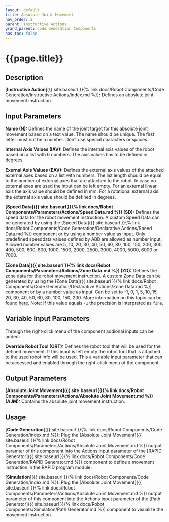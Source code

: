 ```yaml
---
layout: default
title: Absolute Joint Movement
nav_order: 2
parent: Instructive Actions
grand_parent: Code Generation Components
has_toc: false
---
```


# **{{page.title}}**

## **Description**

[**Instructive Action**]({{ site.baseurl }}{% link docs/Robot Components/Code Generation/Instructive Actions/index.md %})**:** Defines an aboslute joint movement instruction.

## **Input Parameters**

**Name (N):** Defines the name of the joint target for this absolute joint movement based on a text value. The name should be unique. The first letter must not be a number. Don’t use special characters or spaces.

**Internal Axis Values (IAV):** Defines the internal axis values of the robot based on a list with 6 numbers. The axis values has to be defined in degrees. 

**Exernal Axis Values (EAV):** Defines the external axis values of the attached external axes based on a list with numbers. The list length should be equal to the number of external axes that are attached to the robot. In case no external axes are used the input can be left empty. For an external linear axis the axis value should be defined in mm. For a rotational external axis the external axis value should be defined in degrees. 

**[Speed Data]({{ site.baseurl }}{% link docs/Robot Components/Parameters/Actions/Speed Data.md %}) (SD):** Defines the speed data for the robot movement instruction. A custom Speed Data can be generated by using the [Speed Data]({{ site.baseurl }}{% link docs/Robot Components/Code Generation/Declarative Actions/Speed Data.md %}) component or by using a number value as input. Only predefined speeddata values defined by ABB are allowed as number input. Allowed number values are 5, 10, 20, 30, 40, 50, 60, 80, 100, 150, 200, 300, 400, 500, 600, 800, 1000, 1500, 2000, 2500, 3000, 4000, 5000, 6000 or 7000.

**[Zone Data]({{ site.baseurl }}{% link docs/Robot Components/Parameters/Actions/Zone Data.md %}) (ZD):** Defines the zone data for the robot movement instruction. A custom Zone Data can be generated by using the [Zone Data]({{ site.baseurl }}{% link docs/Robot Components/Code Generation/Declarative Actions/Zone Data.md %}) component or by a number value as input. Can be set to -1, 0, 1, 5, 10, 15, 20, 30, 40, 50, 60, 80, 100, 150, 200. More information on this topic can be found [here](https://library.e.abb.com/public/688894b98123f87bc1257cc50044e809/Technical%20reference%20manual_RAPID_3HAC16581-1_revJ_en.pdf). Note: If this value equals `-1` the precision is interpreted as `fine`.

## **Variable Input Parameters**

Through the right-click menu of the component addional inputs can be added:

**Override Robot Tool (ORT):** Defines the robot tool that will be used for the defined movement. If this input is left empty the robot tool that is attached to the used robot info will be used. This a variable input parameter that can be accessed and enabled through the right-click menu of the component. 

## **Output Parameters**

**[Absolute Joint Movement]({{ site.baseurl }}{% link docs/Robot Components/Parameters/Actions/Absolute Joint Movement.md %}) (AJM):** Contains the absolute joint movement instruction.

## **Usage**

[**Code Generation**]({{ site.baseurl }}{% link docs/Robot Components/Code Generation/index.md %})**:** Plug the [Absolute Joint Movement]({{ site.baseurl }}{% link docs/Robot Components/Parameters/Actions/Absolute Joint Movement.md %}) output paramter of this component into the Actions input parameter of the [RAPID Generator]({{ site.baseurl }}{% link docs/Robot Components/Code Generation/RAPID Generator.md %}) component to define a movement instruction in the RAPID program module.

[**Simulation**]({{ site.baseurl }}{% link docs/Robot Components/Code Generation/index.md %})**:** Plug the [Absolute Joint Movement]({{ site.baseurl }}{% link docs/Robot Components/Parameters/Actions/Absolute Joint Movement.md %}) output parameter of this component into the Actions input parameter of the [Path Generator]({{ site.baseurl }}{% link docs/Robot Components/Simulation/Path Generator.md %}) component to visualize the movement instruction.